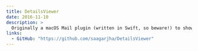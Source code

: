 ```yaml
---
title: DetailsViewer
date: 2016-11-10
description: >
  Originally a macOS Mail plugin (written in Swift, so beware!) to show extra details, but is now approaching a state where it's a dumping ground of random things I wish Mail did. Currently auto-expands the "Details" button in messages (hence the name), and adds tooltips to messages in the list view.
links:
  - GitHub: "https://github.com/saagarjha/DetailsViewer"
---
```

